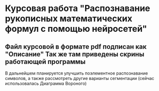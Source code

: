 # Курсовая работа "Распознавание рукописных математических формул с помощью нейросетей"
Файл курсовой в формате pdf подписан как "Описание"
Так же там приведены скрины работающей программы
---
В дальнейшем планируется улучшить поэлементное распознавание символов, а также рассмотреть другие варианты сегментации (сейчас использовалась Диаграмма Вороного)
